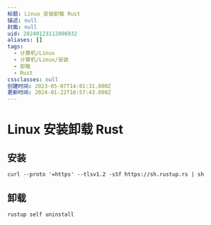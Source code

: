 ```yaml
---
标题: Linux 安装卸载 Rust
描述: null
封面: null
uid: 20240123112806932
aliases: []
tags:
  - 计算机/Linux
  - 计算机/Linux/安装
  - 卸载
  - Rust
cssclasses: null
创建时间: 2023-05-07T14:01:31.000Z
更新时间: 2024-01-22T16:57:43.000Z
---
```


# Linux 安装卸载 Rust

## 安装

```shell
curl --proto '=https' --tlsv1.2 -sSf https://sh.rustup.rs | sh
```

## 卸载

```shell
rustup self uninstall
```
